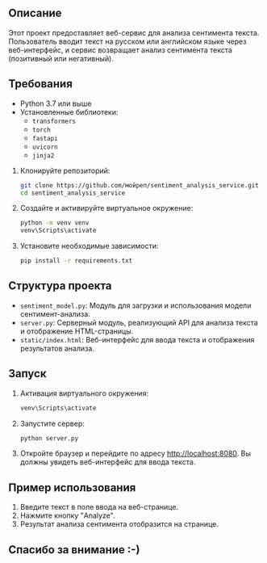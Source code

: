 ## Описание

Этот проект предоставляет веб-сервис для анализа сентимента текста. Пользователь вводит текст на русском или английском языке через веб-интерфейс, и сервис возвращает анализ сентимента текста (позитивный или негативный).

## Требования

- Python 3.7 или выше
- Установленные библиотеки:
  - `transformers`
  - `torch`
  - `fastapi`
  - `uvicorn`
  - `jinja2`

1. Клонируйте репозиторий:

    ```bash
    git clone https://github.com/мойреп/sentiment_analysis_service.git
    cd sentiment_analysis_service
    ```

2. Создайте и активируйте виртуальное окружение:

    ```bash
    python -m venv venv
    venv\Scripts\activate
    ```

3. Установите необходимые зависимости:

    ```bash
    pip install -r requirements.txt
    ```

## Структура проекта
- `sentiment_model.py`: Модуль для загрузки и использования модели сентимент-анализа.
- `server.py`: Серверный модуль, реализующий API для анализа текста и отображение HTML-страницы.
- `static/index.html`: Веб-интерфейс для ввода текста и отображения результатов анализа.

## Запуск

1. Активация виртуального окружения:

    ```bash
    venv\Scripts\activate
    ```

2. Запустите сервер:

    ```bash
    python server.py
    ```

3. Откройте браузер и перейдите по адресу [http://localhost:8080](http://localhost:8080). Вы должны увидеть веб-интерфейс для ввода текста.

## Пример использования

1. Введите текст в поле ввода на веб-странице.
2. Нажмите кнопку "Analyze".
3. Результат анализа сентимента отобразится на странице.

## Спасибо за внимание :-)